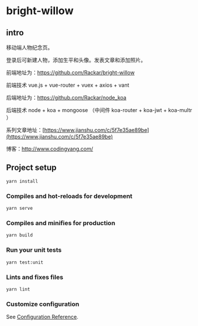 # bright-willow

## intro

移动端人物纪念页。

登录后可新建人物，添加生平和头像。发表文章和添加照片。

前端地址为：https://github.com/Rackar/bright-willow

前端技术 vue.js + vue-router + vuex + axios + vant

后端地址为：https://github.com/Rackar/node_koa

后端技术 node + koa + mongoose （中间件 koa-router + koa-jwt + koa-multr ）

系列文章地址：[https://www.jianshu.com/c/5f7e35ae89be](https://www.jianshu.com/c/5f7e35ae89be)

博客：http://www.codingyang.com/

## Project setup

```
yarn install
```

### Compiles and hot-reloads for development

```
yarn serve
```

### Compiles and minifies for production

```
yarn build
```

### Run your unit tests

```
yarn test:unit
```

### Lints and fixes files

```
yarn lint
```

### Customize configuration

See [Configuration Reference](https://cli.vuejs.org/config/).
